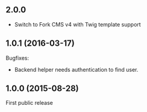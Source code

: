 2.0.0
--
* Switch to Fork CMS v4 with Twig template support

1.0.1 (2016-03-17)
--
Bugfixes:
* Backend helper needs authentication to find user.

1.0.0 (2015-08-28)
--
First public release
